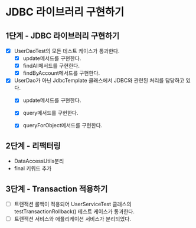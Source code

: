 # JDBC 라이브러리 구현하기
## 1단계 - JDBC 라이브러리 구현하기
- [x] UserDaoTest의 모든 테스트 케이스가 통과한다.
  - [x] update메서드를 구현한다.
  - [x] findAll메서드를 구현한다.
  - [x] findByAccount메서드를 구현한다.
- [x] UserDao가 아닌 JdbcTemplate 클래스에서 JDBC와 관련된 처리를 담당하고 있다.
  - [x] update메서드를 구현한다.
  - [x] query메서드를 구현한다.
  - [x] queryForObject메서드를 구현한다.


## 2단계 - 리팩터링
- DataAccessUtils분리
- final 키워드 추가

## 3단계 - Transaction 적용하기
- [ ] 트랜잭션 롤백이 적용되어 UserServiceTest 클래스의 testTransactionRollback() 테스트 케이스가 통과한다.
- [ ] 트랜잭션 서비스와 애플리케이션 서비스가 분리되었다.
